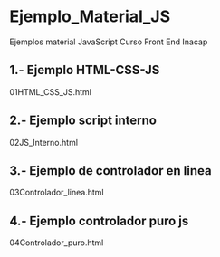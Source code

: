 # Ejemplo_Material_JS
Ejemplos material JavaScript Curso Front End Inacap 
## 1.- Ejemplo HTML-CSS-JS
01HTML_CSS_JS.html
## 2.- Ejemplo script interno
02JS_Interno.html
## 3.- Ejemplo de controlador en linea
03Controlador_linea.html
## 4.- Ejemplo controlador puro js
04Controlador_puro.html